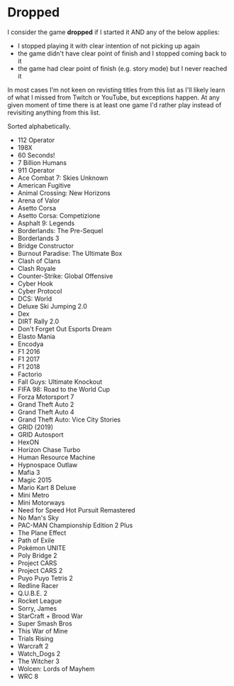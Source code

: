 # Dropped

I consider the game **dropped** if I started it AND any of the below applies:

- I stopped playing it with clear intention of not picking up again
- the game didn't have clear point of finish and I stopped coming back to it
- the game had clear point of finish (e.g. story mode) but I never reached it

In most cases I'm not keen on revisting titles from this list as I'll likely learn of what I missed from Twitch or YouTube, but exceptions happen. At any given moment of time there is at least one game I'd rather play instead of revisiting anything from this list.

Sorted alphabetically.

- 112 Operator
- 198X
- 60 Seconds!
- 7 Billion Humans
- 911 Operator
- Ace Combat 7: Skies Unknown
- American Fugitive
- Animal Crossing: New Horizons
- Arena of Valor
- Asetto Corsa
- Asetto Corsa: Competizione
- Asphalt 9: Legends
- Borderlands: The Pre-Sequel
- Borderlands 3
- Bridge Constructor
- Burnout Paradise: The Ultimate Box
- Clash of Clans
- Clash Royale
- Counter-Strike: Global Offensive
- Cyber Hook
- Cyber Protocol
- DCS: World
- Deluxe Ski Jumping 2.0
- Dex
- DIRT Rally 2.0
- Don't Forget Out Esports Dream
- Elasto Mania
- Encodya
- F1 2016
- F1 2017
- F1 2018
- Factorio
- Fall Guys: Ultimate Knockout
- FIFA 98: Road to the World Cup
- Forza Motorsport 7
- Grand Theft Auto 2
- Grand Theft Auto 4
- Grand Theft Auto: Vice City Stories
- GRID (2019)
- GRID Autosport
- HexON
- Horizon Chase Turbo
- Human Resource Machine
- Hypnospace Outlaw
- Mafia 3
- Magic 2015
- Mario Kart 8 Deluxe
- Mini Metro
- Mini Motorways
- Need for Speed Hot Pursuit Remastered
- No Man's Sky
- PAC-MAN Championship Edition 2 Plus
- The Plane Effect
- Path of Exile
- Pokémon UNITE
- Poly Bridge 2
- Project CARS
- Project CARS 2
- Puyo Puyo Tetris 2
- Redline Racer
- Q.U.B.E. 2
- Rocket League
- Sorry, James
- StarCraft + Brood War
- Super Smash Bros
- This War of Mine
- Trials Rising
- Warcraft 2
- Watch_Dogs 2
- The Witcher 3
- Wolcen: Lords of Mayhem
- WRC 8
